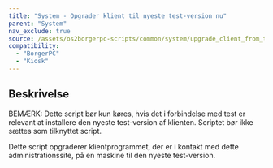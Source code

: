 ```yaml
---
title: "System - Opgrader klient til nyeste test-version nu"
parent: "System"
nav_exclude: true
source: /assets/os2borgerpc-scripts/common/system/upgrade_client_from_testpypi.sh
compatibility: 
  - "BorgerPC"
  - "Kiosk"
---
```


## Beskrivelse
BEMÆRK:
Dette script bør kun køres, hvis det i forbindelse med test er relevant at installere den nyeste test-version af klienten.
Scriptet bør ikke sættes som tilknyttet script.

Dette script opgraderer klientprogrammet, der er i kontakt med dette administrationssite, på en maskine til den nyeste test-version.